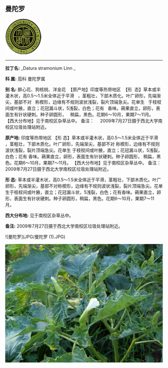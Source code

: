 ## 曼陀罗

![西北大学校园网络植物志](JPG/nwu.gif)

---

**拉丁名:**  _Datura stramonium Linn _

**科 属:** 茄科 曼陀罗属

**别 名:** 醉心花、狗核桃、洋金花
 【原产地】印度等热带地区
 【形  态】草本或半灌木状，高0.5～1.5米全体近于平滑
  ，茎粗壮，下部木质化。叶广卵形，先端渐尖，基部不对
  称楔形，边缘有不规则波状浅裂，裂片顶端急尖。花单生
  于枝杈间或叶腋，直立；花冠漏斗状，5浅裂，白色；花有
  香味。蒴果直立，卵形，表面生有针状硬刺。种子卵圆形，
  稍扁，黑色。花期6～10月，果期7～11月。
【西大分布地】见于南校区杂草丛中。
备注：
    2009年7月27日摄于西北大学南校区垃圾处理站附近。
　


**原产地:** 印度等热带地区
【形 态】草本或半灌木状，高0.5～1.5米全体近于平滑
 ，茎粗壮，下部木质化。叶广卵形，先端渐尖，基部不对
 称楔形，边缘有不规则波状浅裂，裂片顶端急尖。花单生
 于枝杈间或叶腋，直立；花冠漏斗状，5浅裂，白色；花有
 香味。蒴果直立，卵形，表面生有针状硬刺。种子卵圆形，
 稍扁，黑色。花期6～10月，果期7～11月。
【西大分布地】见于南校区杂草丛中。
备注：
 2009年7月27日摄于西北大学南校区垃圾处理站附近。
　


**形  态:** 草本或半灌木状，高0.5～1.5米全体近于平滑，茎粗壮，下部木质化。叶广卵形，先端渐尖，基部不对称楔形，边缘有不规则波状浅裂，裂片顶端急尖。花单生于枝杈间或叶腋，直立；花冠漏斗状，5浅裂，白色；花有香味。蒴果直立，卵形，表面生有针状硬刺。种子卵圆形，稍扁，黑色。花期6～10月，果期7～11月。

**西大分布地:** 见于南校区杂草丛中。

**备注:** 2009年7月27日摄于西北大学南校区垃圾处理站附近。　

![曼陀罗](JPG/曼陀罗 (1).JPG) 

![曼陀罗](JPG/曼陀罗.JPG) 

